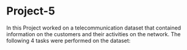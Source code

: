 # Project-5

In this Project worked on a telecommunication dataset that contained information on the customers and their activities on the network. The following 4 tasks were performed on the dataset:


